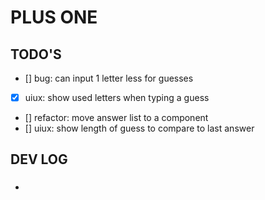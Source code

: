 # PLUS ONE

## TODO'S

- [] bug: can input 1 letter less for guesses
- [x] uiux: show used letters when typing a guess
- [] refactor: move answer list to a component
- [] uiux: show length of guess to compare to last answer

## DEV LOG

###

-
